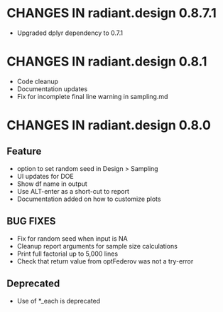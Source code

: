 # CHANGES IN radiant.design 0.8.7.1

* Upgraded dplyr dependency to 0.7.1

# CHANGES IN radiant.design 0.8.1

- Code cleanup
- Documentation updates
- Fix for incomplete final line warning in sampling.md

# CHANGES IN radiant.design 0.8.0

## Feature

- option to set random seed in Design > Sampling
- UI updates for DOE
- Show df name in output
- Use ALT-enter as a short-cut to report
- Documentation added on how to customize plots

## BUG FIXES

- Fix for random seed when input is NA
- Cleanup report arguments for sample size calculations
- Print full factorial up to 5,000 lines
- Check that return value from optFederov was not a try-error

## Deprecated

- Use of *_each is deprecated
